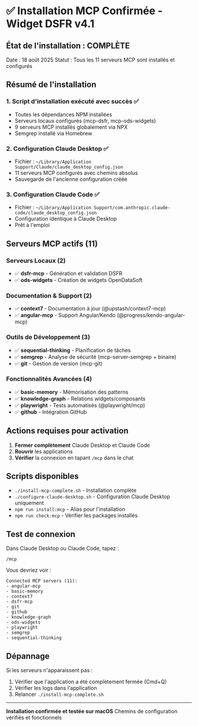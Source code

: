 # ✅ Installation MCP Confirmée - Widget DSFR v4.1

## État de l'installation : **COMPLÈTE**

Date : 18 août 2025
Statut : Tous les 11 serveurs MCP sont installés et configurés

## Résumé de l'installation

### 1. Script d'installation exécuté avec succès ✅
- Toutes les dépendances NPM installées
- Serveurs locaux configurés (mcp-dsfr, mcp-ods-widgets)
- 9 serveurs MCP installés globalement via NPX
- Semgrep installé via Homebrew

### 2. Configuration Claude Desktop ✅
- Fichier : `~/Library/Application Support/Claude/claude_desktop_config.json`
- 11 serveurs MCP configurés avec chemins absolus
- Sauvegarde de l'ancienne configuration créée

### 3. Configuration Claude Code ✅
- Fichier : `~/Library/Application Support/com.anthropic.claude-code/claude_desktop_config.json`
- Configuration identique à Claude Desktop
- Prêt à l'emploi

## Serveurs MCP actifs (11)

### Serveurs Locaux (2)
- ✅ **dsfr-mcp** - Génération et validation DSFR
- ✅ **ods-widgets** - Création de widgets OpenDataSoft

### Documentation & Support (2)
- ✅ **context7** - Documentation à jour (@upstash/context7-mcp)
- ✅ **angular-mcp** - Support Angular/Kendo (@progress/kendo-angular-mcp)

### Outils de Développement (3)
- ✅ **sequential-thinking** - Planification de tâches
- ✅ **semgrep** - Analyse de sécurité (mcp-server-semgrep + binaire)
- ✅ **git** - Gestion de version (mcp-git)

### Fonctionnalités Avancées (4)
- ✅ **basic-memory** - Mémorisation des patterns
- ✅ **knowledge-graph** - Relations widgets/composants
- ✅ **playwright** - Tests automatisés (@playwright/mcp)
- ✅ **github** - Intégration GitHub

## Actions requises pour activation

1. **Fermer complètement** Claude Desktop et Claude Code
2. **Rouvrir** les applications
3. **Vérifier** la connexion en tapant `/mcp` dans le chat

## Scripts disponibles

- `./install-mcp-complete.sh` - Installation complète
- `./configure-claude-desktop.sh` - Configuration Claude Desktop uniquement
- `npm run install:mcp` - Alias pour l'installation
- `npm run check:mcp` - Vérifier les packages installés

## Test de connexion

Dans Claude Desktop ou Claude Code, tapez :
```
/mcp
```

Vous devriez voir :
```
Connected MCP servers (11):
- angular-mcp
- basic-memory
- context7
- dsfr-mcp
- git
- github
- knowledge-graph
- ods-widgets
- playwright
- semgrep
- sequential-thinking
```

## Dépannage

Si les serveurs n'apparaissent pas :
1. Vérifier que l'application a été complètement fermée (Cmd+Q)
2. Vérifier les logs dans l'application
3. Relancer `./install-mcp-complete.sh`

---
**Installation confirmée et testée sur macOS**
Chemins de configuration vérifiés et fonctionnels